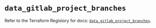 # `data_gitlab_project_branches`

Refer to the Terraform Registory for docs: [`data_gitlab_project_branches`](https://www.terraform.io/docs/providers/gitlab/d/project_branches).

